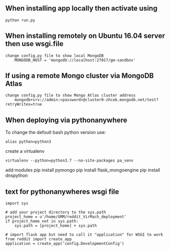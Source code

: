 ## When installing app locally then activate using
    python run.py

## When installing remotely on Ubuntu 16.04 server then use wsgi.file
    change config.py file to show local MongoDB
        MONGODB_HOST = 'mongodb://localhost:27017/gm-sandbox'

## If using a remote Mongo cluster via MongoDB Atlas
    change config.py file to show Mongo Atlas cluster address
        mongodb+srv://admin:<password>@cluster0-zhceb.mongodb.net/test?retryWrites=true

## When deploying via pythonanywhere
To change the defoult bash python version use:
    
    alias python=python3

create a virtualenv

    virtualenv --python=python3.7 --no-site-packages pa_venv
 
 add modules
    pip install pymongo
    pip install flask_mongoengine
    pip install dnspython
 
## text for pythonanywheres wsgi file
    import sys

    # add your project directory to the sys.path
    project_home = u'/home/GMM/reddit_VirMach_deployment'
    if project_home not in sys.path:
        sys.path = [project_home] + sys.path

    # import flask app but need to call it "application" for WSGI to work
    from reddit import create_app
    application = create_app('config.DevelopmentConfig')
